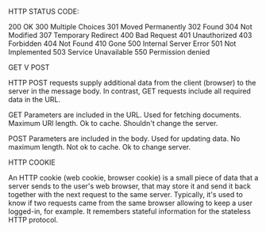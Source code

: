 HTTP STATUS CODE:

200 OK
300 Multiple Choices
301 Moved Permanently
302 Found
304 Not Modified
307 Temporary Redirect
400 Bad Request
401 Unauthorized
403 Forbidden
404 Not Found
410 Gone
500 Internal Server Error
501 Not Implemented
503 Service Unavailable
550 Permission denied

GET V POST

HTTP POST requests supply additional data from the client (browser) to the server in the message body. In contrast, GET requests include all required data in the URL. 

GET 
Parameters are included in the URL.
Used for fetching documents.
Maximum URl length. 
Ok to cache.
Shouldn't change the server.

POST
Parameters are included in the body.
Used for updating data.
No maximum length.
Not ok to cache.
Ok to change server.


HTTP COOKIE

An HTTP cookie (web cookie, browser cookie) is a small piece of data that a server sends to the user's web browser, that may store it and send it back together with the next request to the same server. Typically, it's used to know if two requests came from the same browser allowing to keep a user logged-in, for example. It remembers stateful information for the stateless HTTP protocol.
